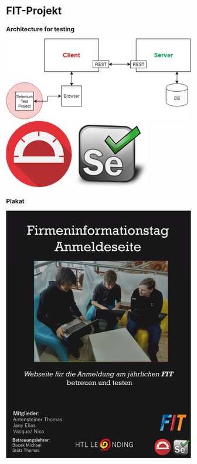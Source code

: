 # FIT-Projekt

### Architecture for testing

<img src="Images/FitWebsite_Simple.png" />

<img src="Images/protractor.png" />
<img src="Images/Selenium-Logo.png" />

### Plakat

<img src="Images/Plakat.png" />
